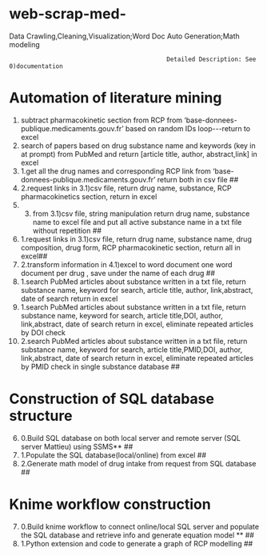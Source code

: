 # web-scrap-med-
Data Crawling,Cleaning,Visualization;Word Doc Auto Generation;Math modeling


                                                Detailed Description: See 0)documentation
# Automation of literature mining ###########################################################################################
1) subtract pharmacokinetic section from RCP from ‘base-donnees-publique.medicaments.gouv.fr’ based on random IDs loop---return to excel
2) search of papers based on drug substance name and keywords (key in at prompt) from PubMed and return [article title, author, abstract,link] in excel 
3) 1.get all the drug names and corresponding RCP link from ‘base-donnees-publique.medicaments.gouv.fr’ return both in csv file ##
3) 2.request links in 3.1)csv file, return drug name, substance, RCP pharmacokinetics section, return in excel
3) 3. from 3.1)csv file, string manipulation return drug name, substance name to excel file and put all active substance name in a txt file without repetition ##
4) 1.request links in 3.1)csv file, return drug name, substance name, drug composition, drug form, RCP pharmacokinetic section, return all in excel##
4) 2.transform information in 4.1)excel to word document one word document per drug , save under the name of each drug ##
5) 1.search PubMed articles about substance written in a txt file, return substance name, keyword for search, article title, author, link,abstract, date of search return in excel
5) 1.search PubMed articles about substance written in a txt file, return substance name, keyword for search, article title,DOI, author, link,abstract, date of search return in excel, eliminate repeated articles by DOI check
5) 2.search PubMed articles about substance written in a txt file, return substance name, keyword for search, article title,PMID,DOI, author, link,abstract, date of search return in excel, eliminate repeated articles by PMID check in single substance database ##
# Construction of SQL database structure ###########################################################################################
6) 0.Build SQL database on both local server and remote server (SQL server Mattieu) using SSMS** ##
6) 1.Populate the SQL database(local/online) from excel  ##
6) 2.Generate math model of drug intake from request from SQL database ##
# Knime workflow construction ###########################################################################################
7) 0.Build knime workflow to connect online/local SQL server and populate the SQL database and retrieve info and generate equation model ** ##
7) 1.Python extension and code to generate a graph of RCP modelling ##


